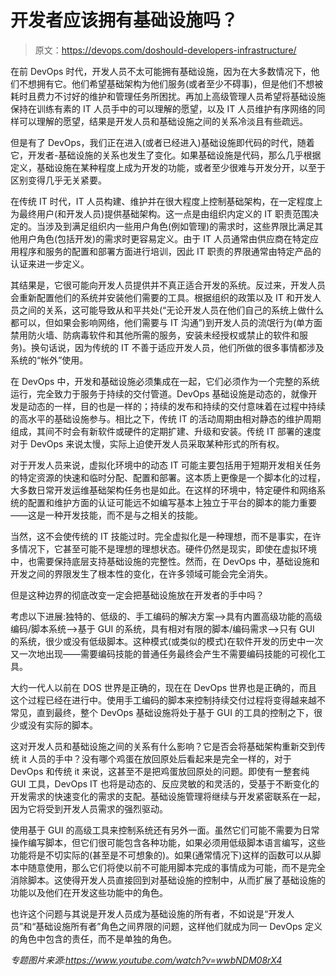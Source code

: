 # 开发者应该拥有基础设施吗？

> 原文：<https://devops.com/doshould-developers-infrastructure/>

在前 DevOps 时代，开发人员不太可能拥有基础设施，因为在大多数情况下，他们不想拥有它。他们希望基础架构为他们服务(或者至少不碍事)，但是他们不想被耗时且费力不讨好的维护和管理任务所困扰。再加上高级管理人员希望将基础设施保持在训练有素的 IT 人员手中的可以理解的愿望，以及 IT 人员维护有序网络的同样可以理解的愿望，结果是开发人员和基础设施之间的关系冷淡且有些疏远。

但是有了 DevOps，我们正在进入(或者已经进入)基础设施即代码的时代，随着它，开发者-基础设施的关系也发生了变化。如果基础设施是代码，那么几乎根据定义，基础设施在某种程度上成为开发的功能，或者至少很难与开发分开，以至于区别变得几乎无关紧要。

在传统 IT 时代，IT 人员构建、维护并在很大程度上控制基础架构，在一定程度上为最终用户(和开发人员)提供基础架构。这一点是由组织内定义的 IT 职责范围决定的。当涉及到满足组织内一些用户角色(例如管理)的需求时，这些界限比满足其他用户角色(包括开发)的需求时更容易定义。由于 IT 人员通常由供应商在特定应用程序和服务的配置和部署方面进行培训，因此 IT 职责的界限通常由特定产品的认证来进一步定义。

其结果是，它很可能向开发人员提供并不真正适合开发的系统。反过来，开发人员会重新配置他们的系统并安装他们需要的工具。根据组织的政策以及 IT 和开发人员之间的关系，这可能导致从和平共处(“无论开发人员在他们自己的系统上做什么都可以，但如果会影响网络，他们需要与 IT 沟通”)到开发人员的流氓行为(单方面禁用防火墙、防病毒软件和其他所需的服务，安装未经授权或禁止的软件和服务)。换句话说，因为传统的 IT 不善于适应开发人员，他们所做的很多事情都涉及系统的“帐外”使用。

在 DevOps 中，开发和基础设施必须集成在一起，它们必须作为一个完整的系统运行，完全致力于服务于持续的交付管道。DevOps 基础设施是动态的，就像开发是动态的一样，目的也是一样的；持续的发布和持续的交付意味着在过程中持续的高水平的基础设施参与。相比之下，传统 IT 的活动周期由相对静态的维护周期组成，其间不时会有新软件或硬件的定期扩建、升级和安装。传统 IT 部署的速度对于 DevOps 来说太慢，实际上迫使开发人员采取某种形式的所有权。

对于开发人员来说，虚拟化环境中的动态 IT 可能主要包括用于短期开发相关任务的特定资源的快速和临时分配、配置和部署。这本质上更像是一个脚本化的过程，大多数日常开发运维基础架构任务也是如此。在这样的环境中，特定硬件和网络系统的配置和维护方面的认证可能远不如编写基本上独立于平台的脚本的能力重要——这是一种开发技能，而不是与之相关的技能。

当然，这不会使传统的 IT 技能过时。完全虚拟化是一种理想，而不是事实，在许多情况下，它甚至可能不是理想的理想状态。硬件仍然是现实，即使在虚拟环境中，也需要保持底层支持基础设施的完整性。然而，在 DevOps 中，基础设施和开发之间的界限发生了根本性的变化，在许多领域可能会完全消失。

但是这种边界的彻底改变一定会把基础设施放在开发者的手中吗？

考虑以下进展:独特的、低级的、手工编码的解决方案–>具有内置高级功能的高级编码/脚本系统–>基于 GUI 的系统，具有相对有限的脚本/编码需求–>只有 GUI 的系统，很少或没有低级脚本。这种模式(或类似的模式)在软件开发的历史中一次又一次地出现——需要编码技能的普通任务最终会产生不需要编码技能的可视化工具。

大约一代人以前在 DOS 世界是正确的，现在在 DevOps 世界也是正确的，而且这个过程已经在进行中。使用手工编码的脚本来控制持续交付过程将变得越来越不常见，直到最终，整个 DevOps 基础设施将处于基于 GUI 的工具的控制之下，很少或没有实际的脚本。

这对开发人员和基础设施之间的关系有什么影响？它是否会将基础架构重新交到传统 it 人员的手中？没有哪个鸡蛋在放回原处后看起来是完全一样的，对于 DevOps 和传统 it 来说，这甚至不是把鸡蛋放回原处的问题。即使有一整套纯 GUI 工具，DevOps IT 也将是动态的、反应灵敏的和灵活的，受基于不断变化的开发需求的快速变化的需求的支配。基础设施管理将继续与开发紧密联系在一起，因为它将受到开发人员需求的强烈驱动。

使用基于 GUI 的高级工具来控制系统还有另外一面。虽然它们可能不需要为日常操作编写脚本，但它们很可能包含各种功能，如果必须用低级脚本语言编写，这些功能将是不切实际的(甚至是不可想象的)。如果(通常情况下)这样的函数可以从脚本中随意使用，那么它们将使以前不可能用脚本完成的事情成为可能，而不是完全消除脚本。这使得开发人员直接回到对基础设施的控制中，从而扩展了基础设施的功能以及他们在开发这些功能中的角色。

也许这个问题与其说是开发人员成为基础设施的所有者，不如说是“开发人员”和“基础设施所有者”角色之间界限的问题，这样他们就成为同一 DevOps 定义的角色中包含的责任，而不是单独的角色。

*专题图片来源:https://www.youtube.com/watch?v=wwbNDM08rX4*